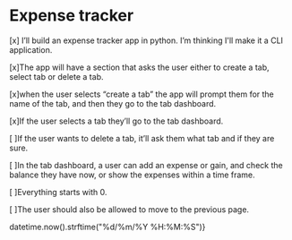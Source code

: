 # Expense tracker

[x] I’ll build an expense tracker app in python. I’m thinking I'll make it a CLI application.

[x]The app will have a section that asks the user either to create a tab, select tab or delete a tab.

[x]when the user selects “create a tab” the app will prompt them for the name of the tab, and then they go to the tab dashboard.

[x]If the user selects a tab they’ll go to the tab dashboard.

[ ]If the user wants to delete a tab, it’ll ask them what tab and if they are sure.

[ ]In the tab dashboard, a user can add an expense or gain, and check the balance they have now, or show the expenses within a time frame.

[ ]Everything starts with 0.

[ ]The user should also be allowed to move to the previous page.

datetime.now().strftime("%d/%m/%Y %H:%M:%S")}
